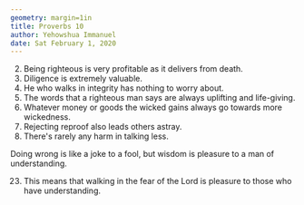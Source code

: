 ```yaml
---
geometry: margin=1in
title: Proverbs 10
author: Yehowshua Immanuel
date: Sat February 1, 2020
---
```


2. Being righteous is very profitable as it delivers from death.
4. Diligence is extremely valuable.
9. He who walks in integrity has nothing to worry about.
11. The words that a righteous man  says are always uplifting and life-giving.
16.  Whatever money or goods the wicked gains always go towards more 
wickedness.
17. Rejecting reproof also leads others astray.
19. There's rarely any harm in talking less.

   Doing wrong is like a joke to a fool,
   but wisdom is pleasure to a man of understanding.

23. This means that walking in the fear of the Lord is pleasure
to those who have understanding.
